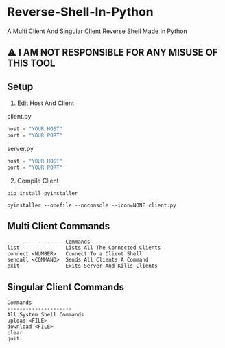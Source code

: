 # Reverse-Shell-In-Python
A Multi Client And Singular Client Reverse Shell Made In Python

## ⚠️ I AM NOT RESPONSIBLE FOR ANY MISUSE OF THIS TOOL

## Setup

1. Edit Host And Client


client.py
```Python
host = "YOUR HOST"
port = "YOUR PORT"
```
server.py
```Python
host = "YOUR HOST"
port = "YOUR PORT"
```

2. Compile Client

```
pip install pyinstaller

pyinstaller --onefile --noconsole --icon=NONE client.py
```

## Multi Client Commands
```
-------------------Commands------------------------
list               Lists All The Connected Clients
connect <NUMBER>   Connect To a Client Shell
sendall <COMMAND>  Sends All Clients A Command
exit               Exits Server And Kills Clients
```

## Singular Client Commands
```
Commands
---------------------
All System Shell Commands
upload <FILE>
download <FILE>
clear
quit
```

